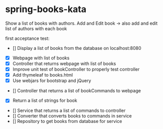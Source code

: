 # spring-books-kata
Show a list of books with authors.
Add and Edit book -> also add and edit list of authors with each book


first acceptance test: 
- [] Display a list of books from the database on localhost:8080
- [x] Webpage with list of books
- [x] Controller that returns webpage with list of books
- [x] Improve unit test of bookController to properly test controller
- [x] Add thymeleaf to books.html
- [x] Use webjars for bootstrap and jQuery
- [] Controller that returns a list of bookCommands to webpage
- [x] Return a list of strings for book
- [] Service that returns a list of commands to controller
- [] Converter that converts books to commands in service
- [] Repository to get books from database for service
